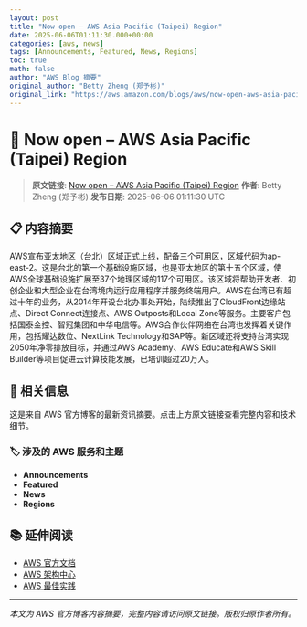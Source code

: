 ```yaml
---
layout: post
title: "Now open – AWS Asia Pacific (Taipei) Region"
date: 2025-06-06T01:11:30.000+00:00
categories: [aws, news]
tags: [Announcements, Featured, News, Regions]
toc: true
math: false
author: "AWS Blog 摘要"
original_author: "Betty Zheng (郑予彬)"
original_link: "https://aws.amazon.com/blogs/aws/now-open-aws-asia-pacific-taipei-region/"
---
```


# 📰 Now open – AWS Asia Pacific (Taipei) Region

> **原文链接**: [Now open – AWS Asia Pacific (Taipei) Region](https://aws.amazon.com/blogs/aws/now-open-aws-asia-pacific-taipei-region/)
> **作者**: Betty Zheng (郑予彬)
> **发布日期**: 2025-06-06 01:11:30 UTC

## 📋 内容摘要

AWS宣布亚太地区（台北）区域正式上线，配备三个可用区，区域代码为ap-east-2。这是台北的第一个基础设施区域，也是亚太地区的第十五个区域，使AWS全球基础设施扩展至37个地理区域的117个可用区。该区域将帮助开发者、初创企业和大型企业在台湾境内运行应用程序并服务终端用户。AWS在台湾已有超过十年的业务，从2014年开设台北办事处开始，陆续推出了CloudFront边缘站点、Direct Connect连接点、AWS Outposts和Local Zone等服务。主要客户包括国泰金控、智冠集团和中华电信等。AWS合作伙伴网络在台湾也发挥着关键作用，包括耀达数位、NextLink Technology和SAP等。新区域还将支持台湾实现2050年净零排放目标，并通过AWS Academy、AWS Educate和AWS Skill Builder等项目促进云计算技能发展，已培训超过20万人。

## 🔗 相关信息

这是来自 AWS 官方博客的最新资讯摘要。点击上方原文链接查看完整内容和技术细节。

### 🏷️ 涉及的 AWS 服务和主题

- **Announcements**
- **Featured**
- **News**
- **Regions**

## 📚 延伸阅读

- [AWS 官方文档](https://docs.aws.amazon.com/)
- [AWS 架构中心](https://aws.amazon.com/architecture/)
- [AWS 最佳实践](https://aws.amazon.com/architecture/well-architected/)

---

*本文为 AWS 官方博客内容摘要，完整内容请访问原文链接。版权归原作者所有。*